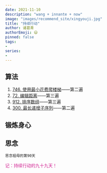 ```yaml
---
date: 2021-11-10
description: "wang + innante + now"
image: "images/recommend_site/xingyouji.jpg"
title: "持续行动"
author: 诸葛青
authorEmoji: 😃
pinned: false
tags:
- 
series:
-
---
```



## 算法
1. [746. 使用最小花费爬楼梯](https://leetcode-cn.com/problems/min-cost-climbing-stairs/)——第二遍
2. [72. 编辑距离](https://leetcode-cn.com/problems/edit-distance/)——第三遍
3. [912. 排序数组](https://leetcode-cn.com/problems/sort-an-array/)——第三遍
4. [300. 最长递增子序列](https://leetcode-cn.com/problems/longest-increasing-subsequence/)——第二遍
## 锻炼身心 

## 思念
``思念祖母的第90天``

<font color=VioletRed>记：持续行动的九十九天！</font>


